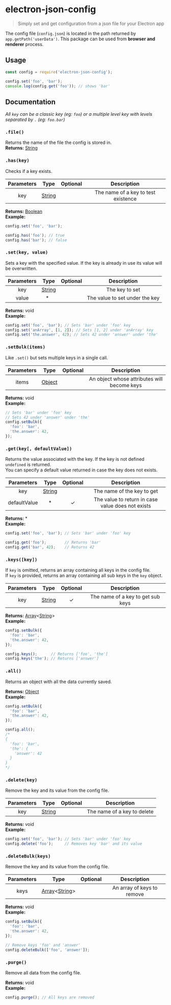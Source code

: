 # electron-json-config

> Simply set and get configuration from a json file for your Electron app

The config file (`config.json`) is located in the path returned by `app.getPath('userData')`.
This package can be used from **browser and renderer** process.

## Usage

```js
const config = require('electron-json-config');

config.set('foo', 'bar');
console.log(config.get('foo')); // shows 'bar'
```


## Documentation

*All `key` can be a classic key (eg: `foo`) or a multiple level key with levels separated by `.` (eg: `foo.bar`)*


### `.file()`
Returns the name of the file the config is stored in.  
**Returns:** [String]


### `.has(key)`
Checks if a key exists.

| Parameters | Type     | Optional | Description                         |
|:----------:|:--------:|:--------:|:-----------------------------------:|
| key        | [String] |          | The name of a key to test existence |

**Returns:** [Boolean]  
**Example:**
```js
config.set('foo', 'bar');

config.has('foo'); // true
config.has('bar'); // false
```


### `.set(key, value)`
Sets a key with the specified value. If the key is already in use its value will be overwritten.

| Parameters | Type     | Optional | Description                         |
|:----------:|:--------:|:--------:|:-----------------------------------:|
| key        | [String] |          | The key to set                      |
| value      | *        |          | The value to set under the key      |

**Returns:** void  
**Example:**
```js
config.set('foo', 'bar'); // Sets 'bar' under 'foo' key
config.set('anArray', [1, 2]); // Sets [1, 2] under 'anArray' key
config.set('the.answer', 42); // Sets 42 under 'answer' under 'the'
```


### `.setBulk(items)`
Like `.set()` but sets multiple keys in a single call.

| Parameters | Type     | Optional | Description                                 |
|:----------:|:--------:|:--------:|:-------------------------------------------:|
| items      | [Object] |          | An object whose attributes will become keys |

**Returns:** void  
**Example:**
```js
// Sets 'bar' under 'foo' key
// Sets 42 under 'answer' under 'the'
config.setBulk({
  'foo': 'bar',
  'the.answer': 42,
});
```


### `.get(key[, defaultValue])`
Returns the value associated with the key. If the key is not defined `undefined` is returned.  
You can specify a default value returned in case the key does not exists.

| Parameters   | Type     | Optional | Description                                       |
|:------------:|:--------:|:--------:|:-------------------------------------------------:|
| key          | [String] |          | The name of the key to get                        |
| defaultValue | *        | ✓        | The value to return in case value does not exists |

**Returns:** \*  
**Example:**
```js
config.set('foo', 'bar'); // Sets 'bar' under 'foo' key

config.get('foo');        // Returns 'bar'
config.get('bar', 42);    // Returns 42
```


### `.keys([key])`
If `key` is omitted, returns an array containing all keys in the config file.  
If `key` is provided, returns an array containing all sub keys in the `key` object.

| Parameters | Type     | Optional | Description                       |
|:----------:|:--------:|:--------:|:---------------------------------:|
| key        | [String] | ✓        | The name of a key to get sub keys |

**Returns:** [Array]<[String]>  
**Example:**
```js
config.setBulk({
  'foo': 'bar',
  'the.answer': 42,
});

config.keys();      // Returns ['foo', 'the']
config.keys('the'); // Returns ['answer']
```

### `.all()`
Returns an object with all the data currently saved.

**Returns:** [Object]  
**Example:**
```js
config.setBulk({
  'foo': 'bar',
  'the.answer': 42,
});

config.all();
/*
{
  'foo': 'bar',
  'the': {
    'answer': 42
  }
}
*/
```


### `.delete(key)`
Remove the key and its value from the config file.

| Parameters | Type     | Optional | Description                 |
|:----------:|:--------:|:--------:|:---------------------------:|
| key        | [String] |          | The name of a key to delete |

**Returns:** void  
**Example:**
```js
config.set('foo', 'bar'); // Sets 'bar' under 'foo' key
config.delete('foo');     // Removes key 'bar' and its value
```


### `.deleteBulk(keys)`
Remove the key and its value from the config file.

| Parameters | Type              | Optional | Description                |
|:----------:|:-----------------:|:--------:|:--------------------------:|
| keys       | [Array]<[String]> |          | An array of keys to remove |

**Returns:** void  
**Example:**
```js
config.setBulk({
  'foo': 'bar',
  'the.answer': 42,
});

// Remove keys 'foo' and 'answer'
config.deleteBulk(['foo', 'answer']);
```


### `.purge()`
Remove all data from the config file.

**Returns:** void  
**Example:**
```js
config.purge(); // All keys are removed
```


[String]: https://developer.mozilla.org/en-US/docs/Web/JavaScript/Reference/Global_Objects/String
[Boolean]: https://developer.mozilla.org/en-US/docs/Web/JavaScript/Reference/Global_Objects/Boolean
[Array]: https://developer.mozilla.org/en-US/docs/Web/JavaScript/Reference/Global_Objects/Array
[Object]: https://developer.mozilla.org/en-US/docs/Web/JavaScript/Reference/Global_Objects/Object

